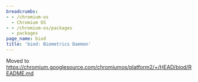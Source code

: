 ```yaml
---
breadcrumbs:
- - /chromium-os
  - Chromium OS
- - /chromium-os/packages
  - packages
page_name: biod
title: 'biod: Biometrics Daemon'
---
```


Moved to
<https://chromium.googlesource.com/chromiumos/platform2/+/HEAD/biod/README.md>